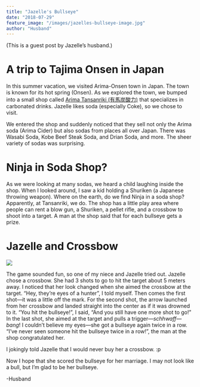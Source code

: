 ```yaml
---
title: "Jazelle's Bullseye"
date: "2018-07-29"
feature_image: "/images/jazelles-bullseye-image.jpg"
author: "Husband"
---
```


(This is a guest post by Jazelle’s husband.)

# A trip to Tajima Onsen in Japan

In this summer vacation, we visited Arima-Onsen town in Japan. The town is known for its hot spring (Onsen). As we explored the town, we bumped into a small shop called [Arima Tansanriki (](https://twitter.com/tansanriki)[有馬炭酸力](https://twitter.com/tansanriki)[)](https://twitter.com/tansanriki) that specializes in carbonated drinks. Jazelle likes soda (especially Coke), so we chose to visit.

We entered the shop and suddenly noticed that they sell not only the Arima soda (Arima Cider) but also sodas from places all over Japan. There was Wasabi Soda, Kobe Beef Steak Soda, and Drian Soda, and more. The sheer variety of sodas was surprising.

# Ninja in Soda Shop?

As we were looking at many sodas, we heard a child laughing inside the shop. When I looked around, I saw a kid holding a Shuriken (a Japanese throwing weapon). Where on the earth, do we find Ninja in a soda shop? Apparently, at Tansanriki, we do. The shop has a little play area where people can rent a blow gun, a Shuriken, a pellet rifle, and a crossbow to shoot into a target. A man at the shop said that for each bullseye gets a prize.

# Jazelle and Crossbow

![](images/img_2929.jpg)

The game sounded fun, so one of my niece and Jazelle tried out. Jazelle chose a crossbow. She had 3 shots to go to hit the target about 5 meters away. I noticed that her look changed when she aimed the crossbow at the target. “Hey, they’re eyes of a hunter”, I told myself. Then comes the first shot—it was a little off the mark. For the second shot, the arrow launched from her crossbow and landed straight into the center as if it was drowned to it. “You hit the bullseye!”, I said, “And you still have one more shot to go!” In the last shot, she aimed at the target and pulls a trigger—_schhwaff—bang_! I couldn’t believe my eyes—she got a bullseye again twice in a row. “I’ve never seen someone hit the bullseye twice in a row!”, the man at the shop congratulated her.

I jokingly told Jazelle that I would never buy her a crossbow. :p

Now I hope that she scored the bullseye for her marriage. I may not look like a bull, but I’m glad to be her bullseye.

\-Husband
